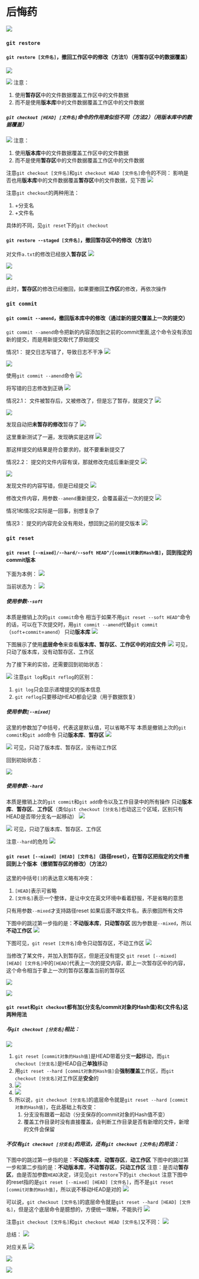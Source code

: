# 后悔药

![](resources/2022-12-05-22-41-13.png)

### ```git restore```

#### ```git restore [文件名]```，撤回工作区中的修改（方法1）（用暂存区中的数据覆盖）

![](resources/2022-12-05-22-46-29.png)

![](resources/2022-12-06-15-09-40.png)
注意：
1. 使用**暂存区**中的文件数据覆盖工作区中的文件数据
2. 而不是使用**版本库**中的文件数据覆盖工作区中的文件数据

##### ```git checkout [HEAD] [文件名]```命令的作用类似但不同（方法2）（用版本库中的数据覆盖）

![](resources/2022-12-06-15-05-23.png)
注意：
1. 使用**版本库**中的文件数据覆盖工作区中的文件数据
2. 而不是使用**暂存区**中的文件数据覆盖工作区中的文件数据

注意```git checkout [文件名]```和```git checkout HEAD [文件名]```命令的不同：
影响是否也用**版本库**中的文件数据覆盖**暂存区**中的文件数据，见下图
![](resources/2022-12-06-15-35-02.png)

注意```git checkout```的两种用法：
1. +分支名
2. +文件名
   
具体的不同，见```git reset```下的```git checkout```

#### ```git restore --staged [文件名]```，撤回暂存区中的修改（方法1）

对文件```a.txt```的修改已经放入**暂存区**
![](resources/2022-12-05-22-52-20.png)

![](resources/2022-12-05-22-55-53.png)

![](resources/2022-12-05-22-57-04.png)

此时，**暂存区**的修改已经撤回，如果要撤回**工作区**的修改，再依次操作

### ```git commit```

#### ```git commit --amend```，撤回版本库中的修改（通过新的提交覆盖上一次的提交）

```git commit --amend```命令把新的内容添加到之前的commit里面,这个命令没有添加新的提交，而是用新提交取代了原始提交

情况1：
提交日志写错了，导致日志不干净
![](resources/2022-12-05-23-13-32.png)

![](resources/2022-12-05-23-18-21.png)

使用```git commit --amend```命令
![](resources/2022-12-05-23-22-03.png)

将写错的日志修改到正确
![](resources/2022-12-05-23-21-29.png)

情况2.1：
文件被暂存后，又被修改了，但是忘了暂存，就提交了
![](resources/2022-12-05-23-30-16.png)

![](resources/2022-12-05-23-32-52.png)

发现自动把**未暂存的修改**暂存了
![](resources/2022-12-05-23-35-38.png)

这里重新测试了一遍，发现确实是这样
![](resources/2022-12-05-23-45-27.png)

那这样提交的结果是符合要求的，就不要重新提交了

情况2.2：
提交的文件内容有误，那就修改完成后重新提交
![](resources/2022-12-06-10-21-04.png)

![](resources/2022-12-06-10-16-01.png)

发现文件的内容写错，但是已经提交
![](resources/2022-12-06-10-16-59.png)

修改文件内容，用参数```--amend```重新提交，会覆盖最近一次的提交
![](resources/2022-12-06-10-19-19.png)

情况1和情况2实际是一回事，别想复杂了

情况3：
提交的内容完全没有用处，想回到之前的提交版本
![](resources/2022-12-06-10-22-40.png)

### ```git reset```

#### ```git reset [--mixed]/--hard/--soft HEAD^/[commit对象的Hash值]```，回到指定的commit版本

下面为本例：
![](resources/2022-12-06-10-29-40.png)

当前状态为：
![](resources/2022-12-06-10-35-27.png)

##### 使用参数```--soft```

本质是撤销上次的```git commit```命令
相当于如果不用```git reset --soft HEAD^```命令的话，可以在下次提交时，用```git commit --amend```代替```git commit```（```soft```+```commit```=```amend```）
只动**版本库**
![](resources/2022-12-06-10-41-27.png)

下图展示了使用**底层命令**来查看**版本库、暂存区、工作区中的对应文件**
![](resources/2022-12-06-10-54-34.png)
可见，只动了版本库，没有动暂存区、工作区

为了接下来的实验，还需要回到初始状态：

![](resources/2022-12-06-11-03-58.png)
注意```git log```和```git reflog```的区别：
1. ```git log```只会显示递增提交的版本信息
2. ```git reflog```只要移动HEAD都会记录（用于数据恢复）

##### 使用参数```[--mixed]```

这里的参数加了中括号，代表这是默认值，可以省略不写
本质是撤销上次的```git commit```和```git add```命令
只动**版本库**、**暂存区**
![](resources/2022-12-06-10-59-48.png)

![](resources/2022-12-06-11-13-36.png)
可见，只动了版本库、暂存区，没有动工作区

回到初始状态：

![](resources/2022-12-06-11-20-23.png)

##### 使用参数```--hard```

本质是撤销上次的```git commit```和```git add```命令以及工作目录中的所有操作
只动**版本库**、**暂存区**、**工作区**（类似```git checkout [分支名]```也动这三个区域，区别只有HEAD是否带分支名一起移动）
![](resources/2022-12-06-13-36-24.png)

![](resources/2022-12-06-13-40-10.png)
可见，只动了版本库、暂存区、工作区

注意```--hard```的危险
![](resources/2022-12-06-13-42-21.png)

#### ```git reset [--mixed] [HEAD] [文件名]```（路径reset），在暂存区把指定的文件撤回到上个版本（撤销暂存区的修改）（方法2）

这里的中括号```[]```的表达意义略有冲突：
1. ```[HEAD]```表示可省略
2. ```[文件名]```表示一个整体，是让中文在英文环境中看着舒服，不是省略的意思

只有用参数```--mixed```才支持路径reset
如果后面不跟文件名，表示撤回所有文件

下图中的跳过第一步指的是：**不动版本库**，**只动暂存区**
因为参数是```--mixed```，所以**不动工作区**
![](resources/2022-12-06-14-02-53.png)

下图可见，```git reset [文件名]```命令只动暂存区，不动工作区
![](resources/2022-12-06-15-22-24.png)

当修改了某文件，并加入到暂存区，但是还没有提交
```git reset [--mixed] [HEAD] [文件名]```中的```[HEAD]```代表上一次的提交内容，即上一次暂存区中的内容，这个命令相当于拿上一次的暂存区覆盖当前的暂存区

![](resources/2022-12-06-14-04-36.png)

![](resources/2022-12-06-14-04-57.png)

#### ```git reset```和```git checkout```都有加{分支名/commit对象的Hash值}和{文件名}这两种用法

##### 与```git checkout [分支名]```相比：
![](resources/2022-12-06-22-49-57.png)
1. ```git reset [commit对象的Hash值]```是HEAD带着分支**一起**移动，而```git checkout [分支名]```是HEAD自己**单独**移动
2. 用```git reset --hard [commit对象的Hash值]```会**强制覆盖**工作区，而```git checkout [分支名]```对工作区是**安全**的
3. ![](resources/2022-12-06-14-17-45.png)
4. ![](resources/2022-12-06-14-19-26.png)
5. 所以说，```git checkout [分支名]```的底层命令就是```git reset --hard [commit对象的Hash值]```，在此基础上有改变：
   1. 分支没有跟着一起动（分支保存的commit对象的Hash值不变）
   2. 覆盖工作目录时没有直接覆盖，会判断工作目录是否有新增的文件，新增的文件会保留

##### 不仅有```git checkout [分支名]```的用法，还有```git checkout [文件名]```的用法：
下图中的跳过第一步指的是：**不动版本库**，**动暂存区**，**动工作区**
下图中的跳过第一步和第二步指的是：**不动版本库**，**不动暂存区**，**只动工作区**
注意：是否动**暂存区**，由是否加参数```HEAD```决定，详见见```git restore```下的```git checkout```
注意下图中的reset指的是```git reset [--mixed] [HEAD] [文件名]```，而不是```git reset [commit对象的Hash值]```，所以说不移动HEAD是对的
![](resources/2022-12-06-14-26-16.png)

可以说，```git checkout [文件名]```的底层命令就是```git reset --hard [HEAD] [文件名]```，但是这个底层命令是臆想的，方便统一理解，不能执行
![](resources/2022-12-06-23-24-31.png)

注意```git checkout [文件名]```和```git checkout HEAD [文件名]```又不同：
![](resources/2022-12-06-23-31-24.png)

总结：
![](resources/2022-12-07-15-09-49.png)

对应关系
![](resources/2022-12-07-15-17-38.png)

![](resources/2022-12-07-15-14-07.png)

![](resources/2022-12-07-15-19-46.png)

